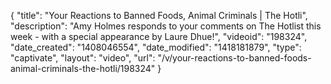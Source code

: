 {
    "title": "Your Reactions to Banned Foods, Animal Criminals | The Hotli",
    "description": "Amy Holmes responds to your comments on The Hotlist this week - with a special appearance by Laure Dhue!",
    "videoid": "198324",
    "date_created": "1408046554",
    "date_modified": "1418181879",
    "type": "captivate",
    "layout": "video",
    "url": "\/v\/your-reactions-to-banned-foods-animal-criminals-the-hotli\/198324"
}